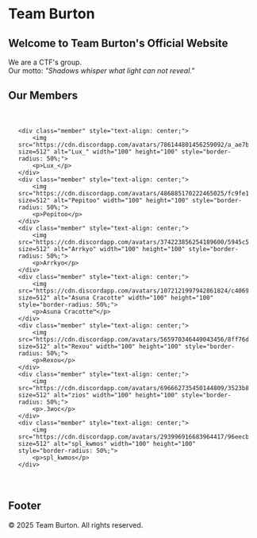 # Team Burton

## Welcome to Team Burton's Official Website

We are a CTF's group.  
Our motto: *"Shadows whisper what light can not reveal."*


## Our Members

<div style="display: flex; flex-wrap: wrap; justify-content: center; gap: 20px; padding: 20px;">

    <div class="member" style="text-align: center;">
        <img src="https://cdn.discordapp.com/avatars/786144801456259092/a_ae7b71bb9b330e81be977120b4986f81.gif?size=512" alt="Lux_" width="100" height="100" style="border-radius: 50%;">
        <p>Lux_</p>
    </div>
    <div class="member" style="text-align: center;">
        <img src="https://cdn.discordapp.com/avatars/486885170222465025/fc9fe1436bf6fd5bc1f7d2a1f48292cf.png?size=512" alt="Pepitoo" width="100" height="100" style="border-radius: 50%;">
        <p>Pepitoo</p>
    </div>
    <div class="member" style="text-align: center;">
        <img src="https://cdn.discordapp.com/avatars/374223856254189600/5945c592e52a7d0226ce047ed874901d.png?size=512" alt="Arrkyo" width="100" height="100" style="border-radius: 50%;">
        <p>Arrkyo</p>
    </div>
    <div class="member" style="text-align: center;">
        <img src="https://cdn.discordapp.com/avatars/1072121997942861824/c4069a23e60d0d883621195c63cfbc5f.png?size=512" alt="Asuna Cracotte" width="100" height="100" style="border-radius: 50%;">
        <p>Asuna Cracotte™</p>
    </div>
    <div class="member" style="text-align: center;">
        <img src="https://cdn.discordapp.com/avatars/565970346449043456/8ff76d956e363c1437623331e69e2ef9.png?size=512" alt="Rexou" width="100" height="100" style="border-radius: 50%;">
        <p>Rexou</p>
    </div>
    <div class="member" style="text-align: center;">
        <img src="https://cdn.discordapp.com/avatars/696662735450144809/3523b8ee1a6b85061034a28c6790eb03.png?size=512" alt="zios" width="100" height="100" style="border-radius: 50%;">
        <p>.Зиос</p>
    </div>
    <div class="member" style="text-align: center;">
        <img src="https://cdn.discordapp.com/avatars/293996916683964417/96eecba31191b8e2c3b1dcbb5849a155.png?size=512" alt="spl_kwmos" width="100" height="100" style="border-radius: 50%;">
        <p>spl_kwmos</p>
    </div>

</div>


## Footer

&copy; 2025 Team Burton. All rights reserved.
